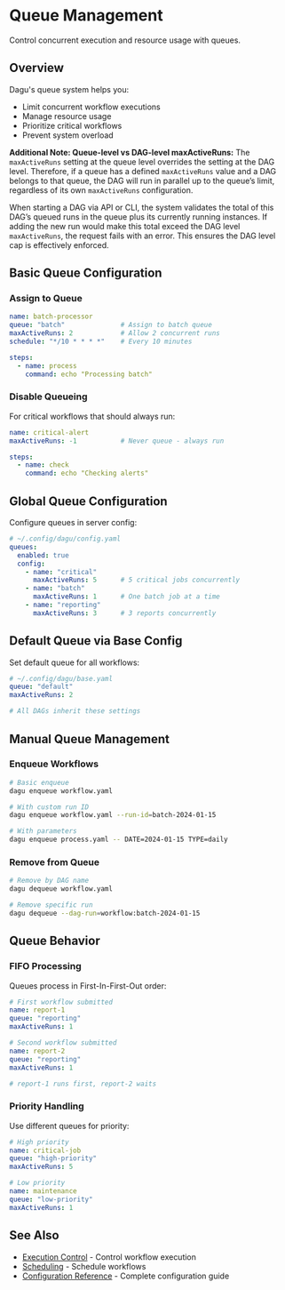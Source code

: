 # Queue Management

Control concurrent execution and resource usage with queues.

## Overview

Dagu's queue system helps you:
- Limit concurrent workflow executions
- Manage resource usage
- Prioritize critical workflows
- Prevent system overload

**Additional Note: Queue-level vs DAG-level maxActiveRuns:**
The `maxActiveRuns` setting at the queue level overrides the setting at the DAG level. Therefore, if a queue has a defined `maxActiveRuns` value and a DAG belongs to that queue, the DAG will run in parallel up to the queue’s limit, regardless of its own `maxActiveRuns` configuration.

When starting a DAG via API or CLI, the system validates the total of this DAG’s queued runs in the queue plus its currently running instances. If adding the new run would make this total exceed the DAG level `maxActiveRuns`, the request fails with an error. This ensures the DAG level cap is effectively enforced.

## Basic Queue Configuration

### Assign to Queue

```yaml
name: batch-processor
queue: "batch"              # Assign to batch queue
maxActiveRuns: 2            # Allow 2 concurrent runs
schedule: "*/10 * * * *"    # Every 10 minutes

steps:
  - name: process
    command: echo "Processing batch"
```

### Disable Queueing

For critical workflows that should always run:

```yaml
name: critical-alert
maxActiveRuns: -1           # Never queue - always run

steps:
  - name: check
    command: echo "Checking alerts"
```

## Global Queue Configuration

Configure queues in server config:

```yaml
# ~/.config/dagu/config.yaml
queues:
  enabled: true
  config:
    - name: "critical"
      maxActiveRuns: 5      # 5 critical jobs concurrently
    - name: "batch"
      maxActiveRuns: 1      # One batch job at a time
    - name: "reporting"
      maxActiveRuns: 3      # 3 reports concurrently
```

## Default Queue via Base Config

Set default queue for all workflows:

```yaml
# ~/.config/dagu/base.yaml
queue: "default"
maxActiveRuns: 2

# All DAGs inherit these settings
```

## Manual Queue Management

### Enqueue Workflows

```bash
# Basic enqueue
dagu enqueue workflow.yaml

# With custom run ID
dagu enqueue workflow.yaml --run-id=batch-2024-01-15

# With parameters
dagu enqueue process.yaml -- DATE=2024-01-15 TYPE=daily
```

### Remove from Queue

```bash
# Remove by DAG name
dagu dequeue workflow.yaml

# Remove specific run
dagu dequeue --dag-run=workflow:batch-2024-01-15
```

## Queue Behavior

### FIFO Processing

Queues process in First-In-First-Out order:

```yaml
# First workflow submitted
name: report-1
queue: "reporting"
maxActiveRuns: 1

# Second workflow submitted
name: report-2
queue: "reporting"
maxActiveRuns: 1

# report-1 runs first, report-2 waits
```

### Priority Handling

Use different queues for priority:

```yaml
# High priority
name: critical-job
queue: "high-priority"
maxActiveRuns: 5

# Low priority
name: maintenance
queue: "low-priority"
maxActiveRuns: 1
```

## See Also

- [Execution Control](/features/execution-control) - Control workflow execution
- [Scheduling](/features/scheduling) - Schedule workflows
- [Configuration Reference](/configurations/reference) - Complete configuration guide
